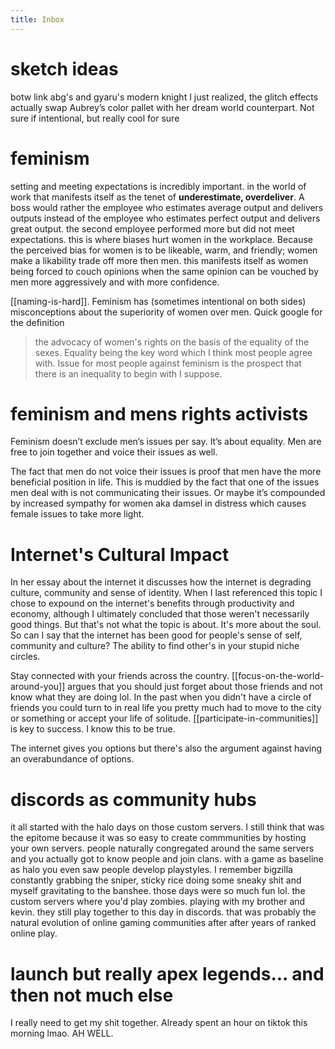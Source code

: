 ```yaml
---
title: Inbox
---
```

# sketch ideas
botw link
abg's and gyaru's
modern knight
I just realized, the glitch effects actually swap Aubrey’s color pallet with her dream world counterpart. Not sure if intentional, but really cool for sure

# feminism 
setting and meeting expectations is incredibly important. in the world of work that manifests itself as the tenet of **underestimate, overdeliver**. A boss would rather the employee who estimates average output and delivers outputs instead of the employee who estimates perfect output and delivers great output. the second employee performed more but did not meet expectations. this is where biases hurt women in the workplace. Because the perceived bias for women is to be likeable, warm, and friendly; women make a likability trade off more then men. this manifests itself as women being forced to couch opinions when the same opinion can be vouched by men more aggressively and with more confidence. 

[[naming-is-hard]]. Feminism has (sometimes intentional on both sides) misconceptions about the superiority of women over men. Quick google for the definition 
> the advocacy of women's rights on the basis of the equality of the sexes.
Equality being the key word which I think most people agree with. Issue for most people against feminism is the prospect that there is an inequality to begin with I suppose. 

# feminism and mens rights activists
Feminism doesn’t exclude men’s issues per say. It’s about equality. Men are free to join together and voice their issues as well. 

The fact that men do not voice their issues is proof that men have the more beneficial position in life. This is muddied by the fact that one of the issues men deal with is not communicating their issues. Or maybe it’s compounded by increased sympathy for women aka damsel in distress which causes female issues to take more light. 


# Internet's Cultural Impact
In her essay about the internet it discusses how the internet is degrading culture, community and sense of identity. 
When I last referenced this topic I chose to expound on the internet's benefits through productivity and economy, although I ultimately concluded that those weren't necessarily good things. 
But that's not what the topic is about. It's more about the soul. So can I say that the internet has been good for people's sense of self, community and culture? The ability to find other's in your stupid niche circles. 

Stay connected with your friends across the country. [[focus-on-the-world-around-you]] argues that you should just forget about those friends and not know what they are doing lol. In the past when you didn't have a circle of friends you could turn to in real life you pretty much had to move to the city or something or accept your life of solitude. [[participate-in-communities]] is key to success. I know this to be true. 

The internet gives you options but there's also the argument against having an overabundance of options. 

# discords as community hubs
it all started with the halo days on those custom servers. I still think that was the epitome because it was so easy to create commmunities by hosting your own servers. people naturally congregated around the same servers and you actually got to know people and join clans. with a game as baseline as halo you even saw people develop playstyles. I remember bigzilla constantly grabbing the sniper, sticky rice doing some sneaky shit and myself gravitating to the banshee. those days were so much fun lol. the custom servers where you'd play zombies. playing with my brother and kevin. they still play together to this day in discords. that was probably the natural evolution of online gaming communities after after years of ranked online play. 

# launch but really apex legends... and then not much else
I really need to get my shit together. Already spent an hour on tiktok this morning lmao. AH WELL. 